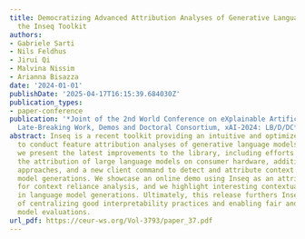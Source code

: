 ```yaml
---
title: Democratizing Advanced Attribution Analyses of Generative Language Models with
  the Inseq Toolkit
authors:
- Gabriele Sarti
- Nils Feldhus
- Jirui Qi
- Malvina Nissim
- Arianna Bisazza
date: '2024-01-01'
publishDate: '2025-04-17T16:15:39.684030Z'
publication_types:
- paper-conference
publication: '*Joint of the 2nd World Conference on eXplainable Artificial Intelligence
  Late-Breaking Work, Demos and Doctoral Consortium, xAI-2024: LB/D/DC*'
abstract: Inseq is a recent toolkit providing an intuitive and optimized interface
  to conduct feature attribution analyses of generative language models. In this work,
  we present the latest improvements to the library, including efforts to simplify
  the attribution of large language models on consumer hardware, additional attribution
  approaches, and a new client command to detect and attribute context usage in language
  model generations. We showcase an online demo using Inseq as an attribution backbone
  for context reliance analysis, and we highlight interesting contextual patterns
  in language model generations. Ultimately, this release furthers Inseq’s mission
  of centralizing good interpretability practices and enabling fair and reproducible
  model evaluations.
url_pdf: https://ceur-ws.org/Vol-3793/paper_37.pdf
---
```

